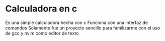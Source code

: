 # Calculadora en c 
Es una simple calculadora hecha con c 
Funciona con una interfaz de comandos
Solamente fue un proyecto sencillo para familizarme con el uso de gcc y nvim como editor de texto

